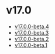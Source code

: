 # v17.0

- [v17.0.0-beta.4](v17.0.0-4.ja.md)
- [v17.0.0-beta.3](v17.0.0-3.ja.md)
- [v17.0.0-beta.2](v17.0.0-2.ja.md)
- [v17.0.0-beta.1](v17.0.0-1.ja.md)
